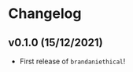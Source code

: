 # Changelog

<!--next-version-placeholder-->

## v0.1.0 (15/12/2021)

- First release of `brandaniethical`!